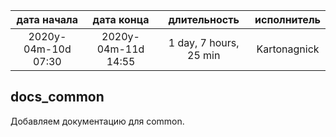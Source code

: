 
| дата начала         |   дата конца        |   длительность         | исполнитель  |
|:-------------------:|:-------------------:|:----------------------:|:------------:|
| 2020y-04m-10d 07:30 | 2020y-04m-11d 14:55 | 1 day, 7 hours, 25 min | Kartonagnick |

docs_common
---
Добавляем документацию для common.  
